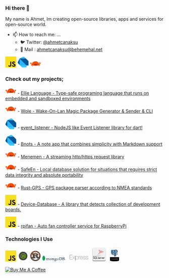 ### Hi there 👋

My name is Ahmet, Im creating open-source libraries, apps and services for open-source world.

- 📫 How to reach me: ...
  - 🐦 Twitter: [@ahmetcanaksu](https://twitter.com/ahmetcanaksu)
  - 📨 Mail   : ahmetcanaksu@behemehal.net

<img src="https://raw.githubusercontent.com/ahmtcn123/ahmtcn123/main/js.png" width="35"> <img src="https://raw.githubusercontent.com/ahmtcn123/ahmtcn123/main/dartlang.png" width="35"> <img src="https://raw.githubusercontent.com/ahmtcn123/ahmtcn123/main/rust.png" width="35">

### Check out my projects;

<img src="https://raw.githubusercontent.com/ahmtcn123/ahmtcn123/main/rust.png" width="35"> - [Ellie Language -  Type-safe programing language that runs on embedded and sandboxed environments](https://github.com/behemehal/Ellie-Language)

<img src="https://raw.githubusercontent.com/ahmtcn123/ahmtcn123/main/rust.png" width="35"> - [Wole -  Wake-On-Lan Magic Package Generator & Sender & CLI](https://github.com/ahmtcn123/Wole)

<img src="https://raw.githubusercontent.com/ahmtcn123/ahmtcn123/main/dartlang.png" width="35"> - [event_listener - NodeJS like Event Listener library for dart!](https://github.com/behemehal/event_listener)

<img src="https://raw.githubusercontent.com/ahmtcn123/ahmtcn123/main/dartlang.png" width="35"> - [Bnots -  A note app that combines simplicity with Markdown support](https://github.com/behemehal/Bnots)

 <img src="https://raw.githubusercontent.com/ahmtcn123/ahmtcn123/main/rust.png" width="35"> - [Menemen - A streaming http/https request library](https://github.com/behemehal/Menemen)
 
 <img src="https://raw.githubusercontent.com/ahmtcn123/ahmtcn123/main/rust.png" width="35"> - [SafeEn - Local database solution for situations that requires strict data integrity and absolute portability](https://github.com/behemehal/SafeEn)


 <img src="https://raw.githubusercontent.com/ahmtcn123/ahmtcn123/main/rust.png" width="35"> - [Rust-GPS - GPS package parser according to NMEA standards](https://github.com/ahmtcn123/Rust-GPS)

 <img src="https://raw.githubusercontent.com/ahmtcn123/ahmtcn123/main/js.png" width="35"> - [Device-Database - A library that detects collection of development boards.](https://github.com/ahmtcn123/Device-Database)

<img src="https://raw.githubusercontent.com/ahmtcn123/ahmtcn123/main/js.png" width="35"> - [rpifan - Auto fan controller service for RaspberryPi ](https://github.com/ahmtcn123/rpifan)

### Technologies I Use

<img src="https://raw.githubusercontent.com/ahmtcn123/ahmtcn123/main/js.png" width="35"> <img src="https://raw.githubusercontent.com/ahmtcn123/ahmtcn123/main/node_logo.png" width="35"> <img src="https://raw.githubusercontent.com/ahmtcn123/ahmtcn123/main/rust_logo.png" width="35"> <img src="https://raw.githubusercontent.com/ahmtcn123/ahmtcn123/main/mongologo.png" width="75"> <img src="https://raw.githubusercontent.com/ahmtcn123/ahmtcn123/main/express_logo.png" width="75"> <img src="https://raw.githubusercontent.com/ahmtcn123/ahmtcn123/main/mssql_logo.png" width="45"> <img src="https://raw.githubusercontent.com/ahmtcn123/ahmtcn123/main/postgre_sql_logo.png" width="45">

<a href="https://www.buymeacoffee.com/ahmtcn123" target="_blank"><img src="https://www.buymeacoffee.com/assets/img/custom_images/orange_img.png" alt="Buy Me A Coffee" style="height: 41px !important;width: 174px !important;box-shadow: 0px 3px 2px 0px rgba(190, 190, 190, 0.5) !important;-webkit-box-shadow: 0px 3px 2px 0px rgba(190, 190, 190, 0.5) !important;" ></a>
